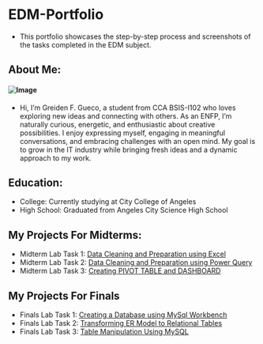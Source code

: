 # EDM-Portfolio 
- This portfolio showcases the step-by-step process and screenshots of the tasks completed in the EDM subject.  

## About Me:  
#### ![Image](https://github.com/user-attachments/assets/9e38da20-ac33-4eec-9415-6f78fbe2d93e)
- Hi, I’m Greiden F. Gueco, a student from CCA BSIS-I102 who loves exploring new ideas and connecting with others. As an ENFP, I’m naturally curious, energetic, and enthusiastic about creative possibilities. I enjoy expressing myself, engaging in meaningful conversations, and embracing challenges with an open mind. My goal is to grow in the IT industry while bringing fresh ideas and a dynamic approach to my work.  

## Education:  
- College: Currently studying at City College of Angeles
- High School: Graduated from Angeles City Science High School 

## My Projects For Midterms:
- Midterm Lab Task 1: [Data Cleaning and Preparation using Excel](https://greidengueco.github.io/Midterm-Lab-Task-1/)
- Midterm Lab Task 2: [Data Cleaning and Preparation using Power Query](https://greidengueco.github.io/Midterm-Lab-Task-2/)
- Midterm Lab Task 3: [Creating PIVOT TABLE and DASHBOARD](https://greidengueco.github.io/Midterm-Lab-Task-3/)

## My Projects For Finals
- Finals Lab Task 1: [Creating a Database using MySql Workbench](https://greidengueco.github.io/Finals-Lab-Task-1/)
- Finals Lab Task 2: [Transforming ER Model to Relational Tables](https://greidengueco.github.io/Finals-Lab-Task-2/)
- Finals Lab Task 3: [Table Manipulation Using MySQL](https://greidengueco.github.io/Finals-Lab-Task-3/)
